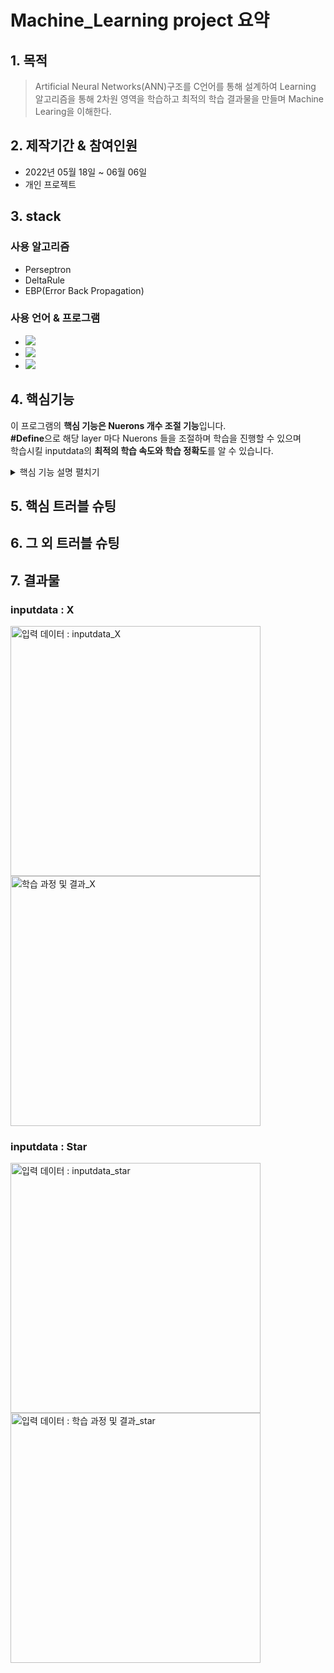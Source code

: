 # Machine_Learning project 요약
## 1. 목적
>Artificial Neural Networks(ANN)구조를 C언어를 통해 설계하여 Learning 알고리즘을 통해 2차원 영역을 학습하고
최적의 학습 결과물을 만들며 Machine Learing을 이해한다.


## 2. 제작기간 & 참여인원
- 2022년 05월 18일 ~ 06월 06일
- 개인 프로젝트
## 3. stack
### 사용 알고리즘
- Perseptron
- DeltaRule
- EBP(Error Back Propagation)
### 사용 언어 & 프로그램

- <img src="https://img.shields.io/badge/C-A8B9CC?style=flat-square&logo=C&logoColor=black"/></a> 
- <img src="https://img.shields.io/badge/MATLAB-A30701?style=flat-square&logo=MathWorks&logoColor=white"/></a>
- <img src="https://img.shields.io/badge/Visual Studio Code-007ACC?style=flat-square&logo=Visual Studio Code&logoColor=white"/></a> 

## 4. 핵심기능
이 프로그램의 **핵심 기능은 Nuerons 개수 조절 기능**입니다.<br/>
**#Define**으로 해당 layer 마다 Nuerons 들을 조절하며 학습을 진행할 수 있으며<br/>
학습시킬 inputdata의 **최적의 학습 속도와 학습 정확도**를 알 수 있습니다.<br/>

<details>
<summary>핵심 기능 설명 펼치기</summary>
<div markdown="1">  


### 4.1 구조
<br/>

![뉴런 구조 : Neurons_Structure](https://user-images.githubusercontent.com/84891209/178103580-ec3f6c60-2e9a-4e2e-9a44-46922ab5f37e.png)

### 4.2 플로우 차트
![FlowChart](https://user-images.githubusercontent.com/84891209/179398552-d9e61152-d855-4a8c-a724-5eec469203c5.png)

### 4.3 학습 알고리즘 인자 설정
- 학습 알고리즘 인자를 설정하기 전, Artificial Neural Networks(ANN)을 구조적으로 설정 해주어야 합니다.
  -  **Hidden Layer 개수** : Hidden Layer는 1 ~ 10개 사이로 설정 가능합니다.
  -  **Hidden Neurons 개수** : Hidden Neurons는 1 ~ 15개 사이로 설정 가능합니다.
  -  **Input Neurons 개수** : Input Neurons는 1 ~ 10개 사이로 설정 가능합니다.
  -  **Output Neurons 개수** :  Output Neurons는 1 ~ 2개 사이로 설정 가능합니다.
  -  **Bias Neuron 존재 유무** : Bias Neurons을 사용할 것인지 정할 수 있습니다.
     -  Bias Neuron이 존재하게 된다면, sigmoid 함수에 의해 미분을 하며 학습을 할 수 있습니다. 즉, 논리식 中 XOR연산이 가능하게 되어 2차원 학습 연산을 완벽하게 수행할 수 있게 됩니다.
-  학습 알고리즘 인자들을 설정해 줍니다.
   - **Learning Gain** : 간단하게 학습율이라는 단위입니다. inputdata와 맞게 적당하게 설정해주어야 학습이 잘됩니다.
   - **Epoch** : 최대 학습 횟수입니다. 얼마나 학습할 것인지 미리 정해둡니다.
   - **W_Epoch** : 학습 중간중간에 격자화를 시키기 위해, 몇번째 학습횟수 마다 격자화할 것인지 정해둡니다.
 
### 4.4 EBP(Error Back Propagation) 알고리즘
</div>
</details>

## 5. 핵심 트러블 슈팅
## 6. 그 외 트러블 슈팅
## 7. 결과물
### inputdata : X
<img src="https://user-images.githubusercontent.com/84891209/178103473-278c2023-b53d-4495-8867-a521288e7635.png" width="400px" height="400px" title="입력 데이터 : inputdata_X" alt="입력 데이터 : inputdata_X"></img><img src="https://user-images.githubusercontent.com/84891209/178103586-9b488a72-bd08-499b-a0be-8088406b63a8.gif" width="400px" height="400px" title="학습 과정 및 결과_X" alt="학습 과정 및 결과_X"></img><br/>
### inputdata : Star
<img src="https://user-images.githubusercontent.com/84891209/178103578-1fb74ea7-f0e6-4c7a-9be3-9cfa357af961.png" width="400px" height="400px" title="입력 데이터 : inputdata_star" alt="입력 데이터 : inputdata_star"></img><img src="https://user-images.githubusercontent.com/84891209/178103590-790677c6-7232-4dd9-8fe7-f1c21c6ddbe4.gif" width="400px" height="400px" title="입력 데이터 : 학습 과정 및 결과_star" alt="입력 데이터 : 학습 과정 및 결과_star"></img><br/>

